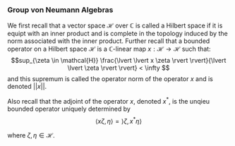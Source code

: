 ### Group von Neumann Algebras



We first recall that a vector space $\mathcal{H}$ over $\mathbb{C}$ is called a Hilbert space if it is equipt with an inner product and is complete in the topology induced by the norm associated with the inner product. Further recall that a bounded operator on a Hilbert space $\mathcal{H}$ is a $\mathbb{C}$-linear map $x: \mathcal{H} \rightarrow \mathcal{H}$ such that: $$sup_{\zeta \in \mathcal{H}} \frac{\lvert \lvert x \zeta \rvert \rvert}{\lvert \lvert \zeta \rvert \rvert} < \infty $$ and this supremum is called the operator norm of the operator $x$ and is denoted $\lvert \lvert x \rvert \rvert$.

Also recall that the adjoint of the operator $x$, denoted $x^*$, is the unqieu bounded operator uniquely determined by $$ \langle x \zeta, \eta \rangle = \rangle \zeta, x^* \eta \rangle$$ 

where $\zeta, \eta \in \mathcal{H}$.  





































